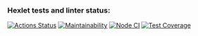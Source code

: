 ### Hexlet tests and linter status:
[![Actions Status](https://github.com/Skenzi/frontend-project-lvl2/workflows/hexlet-check/badge.svg)](https://github.com/Skenzi/frontend-project-lvl2/actions)
[![Maintainability](https://api.codeclimate.com/v1/badges/94069bd9f41759c651b7/maintainability)](https://codeclimate.com/github/Skenzi/frontend-project-lvl2/maintainability)
[![Node CI](https://github.com/Skenzi/frontend-project-lvl2/workflows/NodeCI/badge.svg)](https://github.com/Skenzi/frontend-project-lvl2/actions)
[![Test Coverage](https://api.codeclimate.com/v1/badges/94069bd9f41759c651b7/test_coverage)](https://codeclimate.com/github/Skenzi/frontend-project-lvl2/test_coverage)
